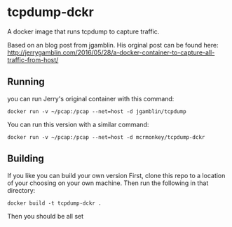 # tcpdump-dckr

A docker image that runs tcpdump to capture traffic.

Based on an blog post from jgamblin.
His orginal post can be found here: http://jerrygamblin.com/2016/05/28/a-docker-container-to-capture-all-traffic-from-host/


## Running

you can run Jerry's original container with this command:

    docker run -v ~/pcap:/pcap --net=host -d jgamblin/tcpdump


You can run this version with a similar command:

    docker run -v ~/pcap:/pcap --net=host -d mcrmonkey/tcpdump-dckr


## Building

If you like you can build your own version
First, clone this repo to a location of your choosing on your own machine.
Then run the following in that directory:

    docker build -t tcpdump-dckr .


Then you should be all set



